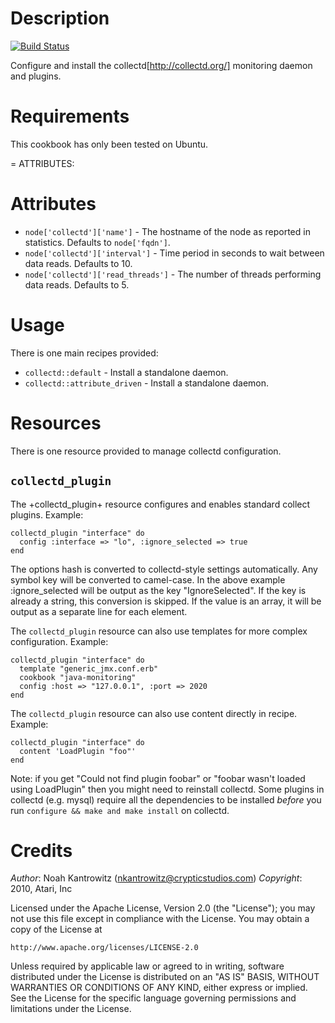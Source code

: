 Description
===========

[![Build Status](https://secure.travis-ci.org/realityforge/chef-collectd.png?branch=master)](http://travis-ci.org/realityforge/chef-collectd)

Configure and install the collectd[http://collectd.org/] monitoring daemon and plugins.

Requirements
============

This cookbook has only been tested on Ubuntu.

= ATTRIBUTES:

Attributes
==========

* `node['collectd']['name']` - The hostname of the node as reported in statistics. Defaults to `node['fqdn']`.
* `node['collectd']['interval']` - Time period in seconds to wait between data reads. Defaults to 10.
* `node['collectd']['read_threads']` - The number of threads performing data reads. Defaults to 5.

Usage
=====

There is one main recipes provided:

* `collectd::default` - Install a standalone daemon.
* `collectd::attribute_driven` - Install a standalone daemon.

Resources
=========

There is one resource provided to manage collectd configuration.

`collectd_plugin`
-----------------

The +collectd_plugin+ resource configures and enables standard collect plugins. Example:

    collectd_plugin "interface" do
      config :interface => "lo", :ignore_selected => true
    end

The options hash is converted to collectd-style settings automatically. Any symbol key will be converted to camel-case. In the above example :ignore_selected will be output as the key "IgnoreSelected". If the key is already a string, this conversion is skipped. If the value is an array, it will be output as a separate line for each element.

The `collectd_plugin` resource can also use templates for more complex configuration. Example:

    collectd_plugin "interface" do
      template "generic_jmx.conf.erb"
      cookbook "java-monitoring"
      config :host => "127.0.0.1", :port => 2020
    end

The `collectd_plugin` resource can also use content directly in recipe. Example:

    collectd_plugin "interface" do
      content 'LoadPlugin "foo"'
    end

Note: if you get "Could not find plugin foobar" or "foobar wasn't loaded using LoadPlugin" then you might need to reinstall collectd.
Some plugins in collectd (e.g. mysql) require all the dependencies to be installed *before* you run `configure && make and make install`
on collectd.

Credits
=======

*Author*: Noah Kantrowitz (<nkantrowitz@crypticstudios.com>)
*Copyright*: 2010, Atari, Inc

Licensed under the Apache License, Version 2.0 (the "License");
you may not use this file except in compliance with the License.
You may obtain a copy of the License at

    http://www.apache.org/licenses/LICENSE-2.0

Unless required by applicable law or agreed to in writing, software
distributed under the License is distributed on an "AS IS" BASIS,
WITHOUT WARRANTIES OR CONDITIONS OF ANY KIND, either express or implied.
See the License for the specific language governing permissions and
limitations under the License.
